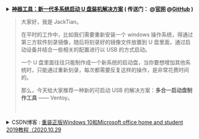 <details>
    <summary>
    <b>
<a href="https://cloud.tencent.com/developer/article/1653118">神器工具：新一代多系统启动 U 盘装机解决方案</a>
        ( 传送门：
@<a href="https://www.ventoy.net/cn/">官网</a>
@<a href=https://github.com/ventoy/Ventoy">GitHub</a> )
</b> <br/>    
<blockquote> <p>大家好，我是 JackTian。</p>
<p>在平时的工作中，比如我们需要重新安装一个 windows 操作系统，得通过第三方软件刻录镜像，随后将刻录好的镜像文件放置到 U 盘里面，通过启动设备并结合一些相关的配置进行以 USB 的方式启动。</p>
<p>一个 U 盘里面往往只能制作成一个新系统的启动盘，当你要想增加其他系统时，只能通过重新刻录，每次都需要反复这样的操作，是非常花费时间的。</p>
<p>那么，今天给大家推荐一种新的可启动 USB 的解决方案：<strong>多合一启动盘制作工具</strong> —— Ventoy。</p>
<br/></blockquote>
</summary> 
<h1>
<span>神器工具：新一代多系统启动 U 盘装机解决方案</span>
</h1>
<div class="article-infos-wrap">
<div class="article-infos">
<span class="article-info">
<time dateTime="2020-06-30 14:37:10" title="2020-06-30 14:37:10"> 2020-06-30<span class="com-v-box">2020-06-30 14:37:10</span>
</time>
</span>
<span class="article-info">阅读 <!-- -->171</span>0</div>
<div class="article-infos-extra">
</div>
</div>
</div>
<div class="com-markdown-collpase">
<div class="com-markdown-collpase-main">
<div class="rno-markdown J-articleContent"><br/>
<img src="https://ask.qcloudimg.com/http-save/yehe-6849268/hjlflz0al5.jpeg"/><br/>

<img src="https://ask.qcloudimg.com/http-save/yehe-6849268/1ym74qaon6.png"/>
<br/>
<h4 id="%E4%BB%80%E4%B9%88%E6%98%AF-Ventoy%EF%BC%9F" name="%E4%BB%80%E4%B9%88%E6%98%AF-Ventoy%EF%BC%9F">
<strong>什么是 Ventoy？</strong>
</h4>
<p>Ventoy 是一个免费制作可启动 U 盘的开源工具，有了 Ventoy 就无需反复格式化 U 盘，只需把 ISO 文件拷贝到 U 盘里面就可以启动了，无需其他操作。</p>
<p>可一次性拷贝多个不同类型的 ISO 文件，在启动 Ventoy 时，将显示一个菜单来进行选择，无差异支持 Legacy BIOS 和 UEFI 模式。</p>
<h4 id="Ventoy-%E7%89%B9%E7%82%B9" name="Ventoy-%E7%89%B9%E7%82%B9">
<strong>Ventoy 特点</strong>
</h4>
<ul class="ul-level-0">
<li>开源、使用简单、快速</li>
<li>直接从 ISO 文件启动，无需解开</li>
<li>支持 Legacy + UEFI 模式（UEFI 模式支持安全启动）</li>
<li>支持持久化</li>
<li>支持直接启动 WIM 文件</li>
<li>支持自动安装部署</li>
<li>支持超过 4GB 的 ISO 文件</li>
<li>支持保留 ISO 原始的启动菜单</li>
<li>支持多种常见的操作系统（Windows、Linux、VMware ESXi 等）</li>
<li>支持插件扩展</li>
<li>支持启动过程中 U 盘设置写保护</li>
<li>支持 ISO 文件显示列表模式和目录模式</li>
<li>不影响 U 盘的使用，在升级时数据将不会丢失，无需跟随操作系统的升级而升级</li>
</ul>
<h4 id="Ventoy-%E5%AE%89%E8%A3%85%E5%8C%85%E4%B8%8B%E8%BD%BD%E5%9C%B0%E5%9D%80" name="Ventoy-%E5%AE%89%E8%A3%85%E5%8C%85%E4%B8%8B%E8%BD%BD%E5%9C%B0%E5%9D%80">
<strong>Ventoy 安装包下载地址</strong>
</h4>
<blockquote>
<p>https://ventoy.lanzous.com/b01bd54gb</p>
</blockquote>
<p>Ventoy 提供了 Windows 和 Linux 两个系统版本的控制工具，具体使用方法如下：</p>
<h4 id="Windows-%E5%AE%89%E8%A3%85-Ventoy" name="Windows-%E5%AE%89%E8%A3%85-Ventoy">
<strong>Windows 安装 Ventoy</strong>
</h4>
<p>下载  ventoy-1.0.12-windows.zip 安装包，解压。</p>
<p>执行 <code>Ventoy2Disk.exe</code>，选择 U 盘设备，点击<code>安装</code>按钮即可。</p>
<br/>
<img src="https://ask.qcloudimg.com/http-save/yehe-6849268/vg3odmyq7s.png"/>
<br/>
<ul class="ul-level-0">
<li>Ventoy In Package：当前安装包里面的 Ventoy 版本号；</li>
<li>Ventoy In Device：U 盘中已安装的 Ventoy 版本号，如果为空则表示未安装过 Ventoy；</li>
<li>Install：把 Ventoy 安装到 U 盘，只第一次时需要，其他情况只 Update 升级即可；</li>
<li>Update：升级 U 盘中的 Ventoy 版本，升级不会影响 ISO 文件；</li>
</ul>
<h4 id="Linux-%E5%AE%89%E8%A3%85-Ventoy" name="Linux-%E5%AE%89%E8%A3%85-Ventoy">
<strong>Linux 安装 Ventoy</strong>
</h4>
<p>下载 ventoy-1.0.12-linux.tar.gz 安装包，解压之后的目录下执行此脚本。</p>
<p>在终端以 root 用户权限执行如下命令：</p>
<pre class="prism-token token language-javascript"># sh Ventoy2Disk.sh -i /dev/XXX`
</pre>
<p>而对于一些操作系统（ubuntu / deepin）来说， 执行时需在前面加 sudo</p>
<pre class="prism-token token language-javascript">$ sudo sh Ventoy2Disk.sh -i /dev/XXX
</pre>
<p>其中<code>/dev/XXX</code>是 U 盘对应的设备名，比如：<code>/dev/sdb</code>，必须输入正确的设备名，如果输入错误可能会把你的系统盘格式化，
    因为 Ventoy 不会检查你摄入的设备名是本地磁盘还是 U 盘。</p>
<p>
<strong>选项含义：</strong>
</p>
<ul class="ul-level-0">
<li>-i：安装 ventoy 到磁盘中 （如果对应磁盘已经安装了 ventoy，则会失败）；</li>
<li>-I：强制安装 ventoy 到磁盘中；</li>
<li>-u：升级磁盘中的 ventoy 版本；</li>
</ul>
<blockquote>
<p>
<strong>注意：</strong> USB 驱动器将被格式化，安装后所有数据将会丢失。


只需要安装一次 Ventoy，之后所需要做的就是将 ISO 文件复制到 USB。


您也可以将其用作普通的 USB 驱动器来存储文件，这将不会影响 Ventoy 的功能。</p>
</blockquote>
<h4 id="%E6%8B%B7%E8%B4%9D-ISO-%E6%96%87%E4%BB%B6" name="%E6%8B%B7%E8%B4%9D-ISO-%E6%96%87%E4%BB%B6">
<strong>拷贝 ISO 文件</strong>
</h4>
<p>Ventoy 安装完成后，U 盘将会被分为两个区。</p>
<p>第一个分区：将会被默认格式化为 exFAT 格式的文件系统，这个分区你可以存放日常使用的普通文件，当作日常普通 U 盘使用。</p>
<p>当你再次需要制作启动盘时，你只需将 ISO 文件拷贝到此分区中即可。</p>
<p>你也可以将 ISO 文件存放置在其他任何位置，Ventoy 将会递归搜索所有目录和子目录，进行查找所有 ISO 文件，并按启动字母顺序进行列出。</p>
<blockquote>
<p>
<strong>注意：</strong> ISO 文件的完整路径（目录，子目录和文件名）不能包含空格或非 ASCII 字符，拷贝到 ISO 文件后，会直接做启动引导。</p>
</blockquote>
<h4 id="%E6%9B%B4%E6%96%B0-ISO-%E6%96%87%E4%BB%B6" name="%E6%9B%B4%E6%96%B0-ISO-%E6%96%87%E4%BB%B6">
<strong>更新 ISO 文件</strong>
</h4>
<p>如发布了新版本的 Ventoy，则可以将其更新到USB驱动器。</p>
<blockquote>
<p>
<strong>注意：</strong> 升级操作是安全的，第一个分区中的所有文件都将保持不变。</p>
</blockquote>
<h4 id="%E5%A4%9A%E7%B3%BB%E7%BB%9F%E5%90%AF%E5%8A%A8%E8%8F%9C%E5%8D%95%E9%80%89%E6%8B%A9" name="%E5%A4%9A%E7%B3%BB%E7%BB%9F%E5%90%AF%E5%8A%A8%E8%8F%9C%E5%8D%95%E9%80%89%E6%8B%A9">
<strong>多系统启动菜单选择</strong>
</h4>
<p>当你将 U 盘插在电脑上时，按 <code>del</code>、<code>F1</code>、<code>F8</code> 键进入主板选项启动 U 盘，这里考虑到不同设备的按键启动 U 盘的方式不同，可多次尝试不同的键即可显示出菜单。</p>
<p>进入菜单选项中选择你要安装的系统后，将会显示安装流程了。</p>
<p>如果你担心在物理机上操作会出现问题的话，可以提前先在自己的 VMware 虚拟机中验证一下你的 U 盘启动盘所有系统是否都能够顺利进入到正常的安装流程中。</p>
<br/>
<img src="https://ask.qcloudimg.com/http-save/yehe-6849268/9i7sylxpmq.png"/>
<br/>
<h4 id="%E4%BC%A0%E9%80%81%E9%97%A8%EF%BC%9A" name="%E4%BC%A0%E9%80%81%E9%97%A8%EF%BC%9A">
<strong>传送门：</strong>
</h4>
<p>官网地址：https://www.ventoy.net/
GitHub 地址：https://github.com/ventoy/Ventoy</p>
<h4 id="%E6%80%BB%E7%BB%93" name="%E6%80%BB%E7%BB%93">
<strong>总结</strong>
</h4>
<p>Ventoy 是一种新的可启动 USB 装机解决方案，相比传统装机的解决方案要好用的多，其 Ventoy 最终目的在于将制作好的 U 盘启动盘，依然是可以当作普通 U 盘进行使用。</p>
<p>你可随意删除或添加操作系统 ISO 镜像文件，不必每安装一个操作系统需先将它进行格式化，而针对大容量的 U 盘来说，同时也有了更多空余空间的使用存放其他文件。</p>
<p>当某一个系统更新换代了，你如果想更新系统，无需每次将新版本的系统镜像刻录至 U 盘中做启动盘，大大节省了你装机时的工作效率。</p>
</div>
</details>

<details>
    <summary>
    CSDN博客 : <a href="https://blog.csdn.net/jing_zhong/article/details/109353456">重装正版Windows 10和Microsoft office home and student 2019教程（2020.10.29</a>
     </summary> 
  <h1>目录</h1> 
<h2>环境准备&#xff1a;一个U盘&#xff08;至少8G&#xff09;</h2> 
<h2>步骤</h2> 
<h3>        第一步  利用微软下载工具制作U盘启动盘</h3> 
<p>           到微软官网下载Windows 10 界面&#xff0c;“点击立即下载工具”后会弹出一个下载界面&#xff0c;</p> 
<p style="text-align:center;"><img alt="" src="https://img-blog.csdnimg.cn/2020102910534752.jpg?x-oss-process&#61;image/watermark,type_ZmFuZ3poZW5naGVpdGk,shadow_10,text_aHR0cHM6Ly9ibG9nLmNzZG4ubmV0L2ppbmdfemhvbmc&#61;,size_16,color_FFFFFF,t_70" /></p> 
<p>          下载此文件MediaCreationTool20H2.exe完成后&#xff0c;双击运行&#xff08;此时记得将U盘插到电脑上&#xff09;</p> 
<p style="text-align:center;"><img alt="" height="148" src="https://img-blog.csdnimg.cn/20201029105449660.jpg" width="978" /></p> 
<p>         运行后&#xff0c;如下图所示&#xff0c;选择自己所需的配置&#xff0c;接受许可&#xff0c;选择为另一台电脑创建安装介质&#xff0c;选择Windows10系统的语言、体系结构和版本&#xff0c;安装介质选择U盘&#xff0c;一直点击下一步&#xff0c;</p> 
<p style="text-align:center;"><img alt="" src="https://img-blog.csdnimg.cn/20201029105717441.jpg?x-oss-process&#61;image/watermark,type_ZmFuZ3poZW5naGVpdGk,shadow_10,text_aHR0cHM6Ly9ibG9nLmNzZG4ubmV0L2ppbmdfemhvbmc&#61;,size_16,color_FFFFFF,t_70" /></p> 
<p style="text-align:center;"><img alt="" src="https://img-blog.csdnimg.cn/2020102910573649.jpg?x-oss-process&#61;image/watermark,type_ZmFuZ3poZW5naGVpdGk,shadow_10,text_aHR0cHM6Ly9ibG9nLmNzZG4ubmV0L2ppbmdfemhvbmc&#61;,size_16,color_FFFFFF,t_70" /></p> 
<p style="text-align:center;"><img alt="" src="https://img-blog.csdnimg.cn/20201029105753255.jpg?x-oss-process&#61;image/watermark,type_ZmFuZ3poZW5naGVpdGk,shadow_10,text_aHR0cHM6Ly9ibG9nLmNzZG4ubmV0L2ppbmdfemhvbmc&#61;,size_16,color_FFFFFF,t_70" /></p> 
<p style="text-align:center;"><img alt="" src="https://img-blog.csdnimg.cn/20201029105813483.jpg?x-oss-process&#61;image/watermark,type_ZmFuZ3poZW5naGVpdGk,shadow_10,text_aHR0cHM6Ly9ibG9nLmNzZG4ubmV0L2ppbmdfemhvbmc&#61;,size_16,color_FFFFFF,t_70" /></p> 
<p>         然后选择自己插在电脑上的U盘即可&#xff0c;程序会自动下载Windows10系统到U盘中&#xff0c;同时会将U盘格式化。最后&#xff0c;U盘启动盘制作完成后拔掉即可。</p> 
<h3>        第二步  为另一台电脑安装Windows 10系统</h3> 
<p>           首先在要安装Windows10系统的电脑上插好刚才制作好的U盘&#xff0c;点击开机键启动电脑&#xff0c;当出现电脑的品牌图标后&#xff0c;多次点击bios启动键&#xff08;如F12&#xff09;&#xff0c;不同品牌的电脑bios键有所不同&#xff0c;进入后选择UEFI U盘来引导&#xff08;boot&#xff09;并按Enter键确认</p> 
<p style="text-align:center;"><img alt="" src="https://img-blog.csdnimg.cn/20201029111257650.jpg?x-oss-process&#61;image/watermark,type_ZmFuZ3poZW5naGVpdGk,shadow_10,text_aHR0cHM6Ly9ibG9nLmNzZG4ubmV0L2ppbmdfemhvbmc&#61;,size_16,color_FFFFFF,t_70" /></p> 
<p>           此时就会进入用户界面来正常安装Windows10系统&#xff0c;界面会让用户选择系统安装的分区&#xff0c;一般来说都选固态的128G硬盘。</p> 
<p style="text-align:center;"><img alt="" src="https://img-blog.csdnimg.cn/2020102919595048.png?x-oss-process&#61;image/watermark,type_ZmFuZ3poZW5naGVpdGk,shadow_10,text_aHR0cHM6Ly9ibG9nLmNzZG4ubmV0L2ppbmdfemhvbmc&#61;,size_16,color_FFFFFF,t_70" /></p> 
<p style="text-align:center;"><img alt="" src="https://img-blog.csdnimg.cn/20201029200036887.png?x-oss-process&#61;image/watermark,type_ZmFuZ3poZW5naGVpdGk,shadow_10,text_aHR0cHM6Ly9ibG9nLmNzZG4ubmV0L2ppbmdfemhvbmc&#61;,size_16,color_FFFFFF,t_70" /></p> 
<p> </p> 
<p style="text-align:center;"><img alt="" src="https://img-blog.csdnimg.cn/2020102919571296.jpg?x-oss-process&#61;image/watermark,type_ZmFuZ3poZW5naGVpdGk,shadow_10,text_aHR0cHM6Ly9ibG9nLmNzZG4ubmV0L2ppbmdfemhvbmc&#61;,size_16,color_FFFFFF,t_70" /></p> 
<p> </p> 
<p>          如果遇到Bitlocker加锁的情况提示选定分区上启用了BitLocker驱动器加密&#xff0c;则无法正常安装&#xff08;如上图所示&#xff09;&#xff0c;<a href="https://www.baidu.com/link?url&#61;TqWlfaXjGlRlxkQwIxL8jYfYWA7VKTpFaFMEHJolosr6W4cfBlpAd17jPqIqj8krGKjEWmiGuZ25Eiwf0gwxWIlu-8DDD51UcpyQfdaFsoRs78BUwT1ouPaagiAQG5Od&amp;wd&#61;&amp;eqid&#61;8f79090a0004421d000000065f9a3325">需要登录微软账号查找我的BitLocker恢复密钥</a>&#xff0c;在自己的微软账号界面中可以看到自己的恢复密钥&#xff1a;</p> 
<p style="text-align:center;"><img alt="" src="https://img-blog.csdnimg.cn/20201029195845938.jpg?x-oss-process&#61;image/watermark,type_ZmFuZ3poZW5naGVpdGk,shadow_10,text_aHR0cHM6Ly9ibG9nLmNzZG4ubmV0L2ppbmdfemhvbmc&#61;,size_16,color_FFFFFF,t_70" /></p> 
<p>          然后在Windows安装界面选择修复计算机&#xff0c;选择疑难解答-&gt;高级选项-&gt;命令提示符</p> 
<p style="text-align:center;"><img alt="" src="https://img-blog.csdnimg.cn/20201029200131847.jpg?x-oss-process&#61;image/watermark,type_ZmFuZ3poZW5naGVpdGk,shadow_10,text_aHR0cHM6Ly9ibG9nLmNzZG4ubmV0L2ppbmdfemhvbmc&#61;,size_16,color_FFFFFF,t_70" /></p> 
<p style="text-align:center;"><img alt="" src="https://img-blog.csdnimg.cn/20201029200224223.jpg?x-oss-process&#61;image/watermark,type_ZmFuZ3poZW5naGVpdGk,shadow_10,text_aHR0cHM6Ly9ibG9nLmNzZG4ubmV0L2ppbmdfemhvbmc&#61;,size_16,color_FFFFFF,t_70" /></p> 
<p style="text-align:center;"><img alt="" src="https://img-blog.csdnimg.cn/20201029200252591.jpg?x-oss-process&#61;image/watermark,type_ZmFuZ3poZW5naGVpdGk,shadow_10,text_aHR0cHM6Ly9ibG9nLmNzZG4ubmV0L2ppbmdfemhvbmc&#61;,size_16,color_FFFFFF,t_70" /></p> 
<p>         在命令提示符界面&#xff08;相当于cmd窗口&#xff09;&#xff0c;依次输入以下四步命令&#xff1a;</p> 
<p>&#xff08;1&#xff09;diskpart命令是为了执行diskpart工具</p> 
<p>&#xff08;2&#xff09;list disk &#xff08;列出磁盘列表&#xff09;</p> 
<p>&#xff08;3&#xff09;select disk X(X这里应替换为0或1或2),具体要看自己需要把Windows10系统安装到那块硬盘上&#xff0c;请务必看清楚&#xff0c;因为这时候U盘也会出现在列表里&#xff0c;下一步的命令会清空硬盘里所有的分区</p> 
<p>&#xff08;4&#xff09;clean &#xff08;对硬盘分区进行清理&#xff0c;恢复初始化&#xff0c;彻底清理掉&#xff09;</p> 
<pre><code class="language-bash">diskpart
list disk
select disk 0
clean</code></pre> 
<p>           然后重新启动电脑进行U盘安装Windows10正版系统&#xff0c;选择好Windows10要安装的分区为电脑的固态硬盘&#xff0c;之后一直点击下一步即可&#xff0c;最后建议连接以太网在系统中登录自己微软账号&#xff0c;安装完后的系统如下图所示&#xff1a;</p> 
<p style="text-align:center;"><img alt="" src="https://img-blog.csdnimg.cn/20201029201024841.jpg?x-oss-process&#61;image/watermark,type_ZmFuZ3poZW5naGVpdGk,shadow_10,text_aHR0cHM6Ly9ibG9nLmNzZG4ubmV0L2ppbmdfemhvbmc&#61;,size_16,color_FFFFFF,t_70" /></p> 
<h3>     </h3> 
<p style="text-align:center;"><img alt="" src="https://img-blog.csdnimg.cn/20201029202454411.jpg?x-oss-process&#61;image/watermark,type_ZmFuZ3poZW5naGVpdGk,shadow_10,text_aHR0cHM6Ly9ibG9nLmNzZG4ubmV0L2ppbmdfemhvbmc&#61;,size_16,color_FFFFFF,t_70" /></p> 
<h3>        第三步 安装Microsoft home and student 2019</h3> 
<p>           由于刚才安装好的Windows10正版系统自带的时Office 365&#xff0c;并且这个Office 365只能免费试用过期后还需购买&#xff0c;所以为了安装Microsoft home and student 2019,需要安装包文件&#xff0c;首先登录自己的微软账号&#xff0c;进入服务与订阅一栏&#xff0c;界面中可查看到自己订阅的产品&#xff0c;其中就有Microsoft home and student 2019,点击右侧的<strong>安装</strong></p> 
<p style="text-align:center;"><img alt="" src="https://img-blog.csdnimg.cn/20201029201445104.jpg?x-oss-process&#61;image/watermark,type_ZmFuZ3poZW5naGVpdGk,shadow_10,text_aHR0cHM6Ly9ibG9nLmNzZG4ubmV0L2ppbmdfemhvbmc&#61;,size_16,color_FFFFFF,t_70" /></p> 
<p>下载的文件就是Office 家庭和学生版2019的离线版安装包&#xff0c;大小为3.6GB&#xff0c;文件名为 HomeStudent2019Retail .img</p> 
<p style="text-align:center;"><img alt="" height="52" src="https://img-blog.csdnimg.cn/20201029201708744.jpg" width="213" /></p> 
<p>下载完成后&#xff0c;双击HomeStudent2019Retail.img文件&#xff0c;可以根据自身需要选择32位或64位的Setup.exe进行Office家庭和学生版2019的安装&#xff08;如果提示无法安装&#xff0c;则需要将Office 365卸载掉并重启电脑&#xff09;&#xff0c;安装完成后登录个人微软账号&#xff0c;打开word-&gt;帐户&#xff0c;右侧会显示本产品属于自己的微软账号&#xff0c;并且Office已经激活。</p> 
<p style="text-align:center;"><img alt="" src="https://img-blog.csdnimg.cn/20201029202526508.jpg?x-oss-process&#61;image/watermark,type_ZmFuZ3poZW5naGVpdGk,shadow_10,text_aHR0cHM6Ly9ibG9nLmNzZG4ubmV0L2ppbmdfemhvbmc&#61;,size_16,color_FFFFFF,t_70" /></p> 
</details>

